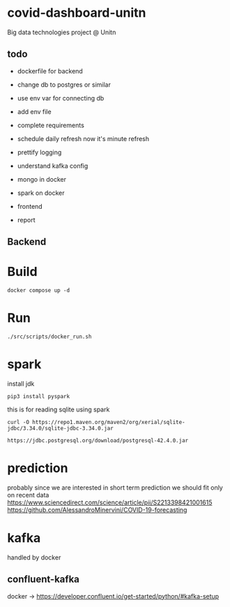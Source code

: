 # covid-dashboard-unitn
Big data technologies project @ Unitn 


## todo
- dockerfile for backend 
- change db to postgres or similar 
- use env var for connecting db


- add env file
- complete requirements 
- schedule daily refresh now it's minute refresh
- prettify logging 
- understand kafka config
- mongo in docker 
- spark on docker 
- frontend 
- report 

## Backend

# Build
```
docker compose up -d   
```

# Run
```
./src/scripts/docker_run.sh
```


# spark 
install jdk 
```
pip3 install pyspark 
```

this is for reading sqlite using spark
```
curl -O https://repo1.maven.org/maven2/org/xerial/sqlite-jdbc/3.34.0/sqlite-jdbc-3.34.0.jar

https://jdbc.postgresql.org/download/postgresql-42.4.0.jar
```


# prediction 
probably since we are interested in short term prediction we should fit only on recent data 
https://www.sciencedirect.com/science/article/pii/S2213398421001615
https://github.com/AlessandroMinervini/COVID-19-forecasting

# kafka 
handled by docker 

## confluent-kafka
 docker -> https://developer.confluent.io/get-started/python/#kafka-setup